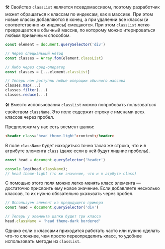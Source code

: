 🛠 Свойство `classList` является псевдомассивом, поэтому разработчик может обращаться к классам по индексам, как в массиве. При этом новые классы добавляются в конец, а при удалении все классы (и соответственно их индексы) смещаются. При этом `classList` легко превращается в обычный массив, по которому можно итерироваться любым привычным способом.

```js
const element = document.querySelector('div')

// Через специальный метод
const classes = Array.fom(element.classList)

// Либо через сред-оператор
const classes = [...element.classList]

// Теперь нам доступны любые операции обычного массива
classes.map(...)
classes.filter(...)
classes.reduce(...)
```

🛠 Вместо использования `classList` можно попробовать пользоваться свойством `className`. Это поле содержит строку с именами всех классов через пробел.

Предположим у нас есть элемент шапки:

```html
<header class="head theme-light">content</header>
```

В поле `className` будет находиться точно такая же строка, что и в атрибуте элемента `class` (даже если в ней будут лишние пробелы).

```js
const head = document.querySelector('header')

console.log(head.className);
// head theme-light (то же значение, что и в атрбуте class)
```

С помощью этого поля можно легко менять класс элемента — достаточно присвоить ему новое значение. Если добавляете несколько классов, то их нужно обязательно указывать через пробел.

```js
// Используем элемент из предыдущего примера
const head = document.querySelector('div')

// Теперь у элемента шапки будет три класса
head.className = 'head theme-dark bordered'
```

Однако если с классами приходится работать часто или нужно сделать что-то сложнее, чем просто переопределить класс, то удобнее использовать методы из `classList`.
